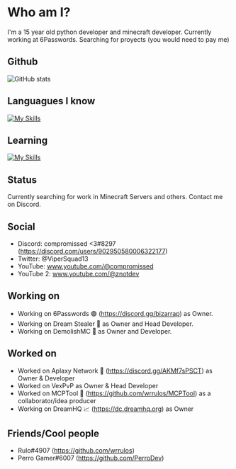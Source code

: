 
# Who am I?

I'm a 15 year old python developer and minecraft developer. Currently working at 6Passwords. Searching for proyects (you would need to pay me)

## Github

![GitHub stats](https://github-readme-stats.vercel.app/api?username=compromissed&show_icons=true)

## Languagues I know

[![My Skills](https://skillicons.dev/icons?i=python,java)](https://skillicons.dev)

## Learning

[![My Skills](https://skillicons.dev/icons?i=javascript)](https://skillicons.dev)

## Status

Currently searching for work in Minecraft Servers and others. Contact me on Discord.

## Social

- Discord: compromissed <3#8297 (https://discord.com/users/902950580006322177)
- Twitter: @ViperSquad13
- YouTube: www.youtube.com/@compromissed
- YouTube 2: www.youtube.com/@znotdev

## Working on
- Working on 6Passwords 🟣 (https://discord.gg/bizarrap) as Owner.
- Working on Dream Stealer 💭 as Owner and Head Developer.
- Working on DemolishMC 🔨 as Owner and Developer.

## Worked on
- Worked on Aplaxy Network 🐍 (https://discord.gg/AKMf7sPSCT) as Owner & Developer
- Worked on VexPvP as Owner & Head Developer
- Worked on MCPTool 🧨 (https://github.com/wrrulos/MCPTool) as a collaborator/idea producer
- Working on DreamHQ 📈 (https://dc.dreamhq.org) as Owner

## Friends/Cool people
- Rulo#4907 (https://github.com/wrrulos)
- Perro Gamer#6007 (https://github.com/PerroDev)
